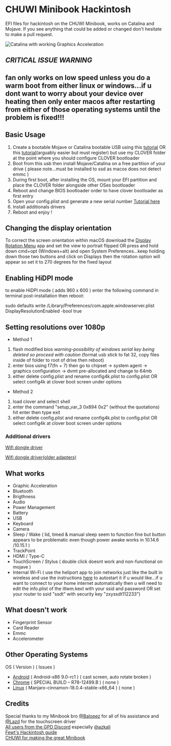 # CHUWI Minibook Hackintosh

EFI files for hackintosh on the CHUWI Minibook, works on Catalina and Mojave.
If you see anything that could be added or changed don't hesitate to make a pull request.

![Catalina with working Graphics Acceleration](/images/Catalina.jpeg)

## *CRITICAL ISSUE WARNING*
## fan only works on low speed unless you do a warm boot from either linux or windows...if u dont want to worry about your device over heating then only enter macos after restarting from either of those operating systems until the problem is fixed!!!

##  Basic Usage

1. Create a bootable Mojave or Catalina bootable USB using this [tutorial](https://internet-install.gitbook.io/macos-internet-install/) OR this [tutorial](https://olarila.com/forum/viewtopic.php?f=50&t=8685)(arguably easier but must register) but use my CLOVER folder at the point where you should configure CLOVER bootloader
2. Boot from this usb then install Mojave/Catalina on a free partition of your drive ( please note...must be installed to ssd as macos does not detect emmc )
3. During first boot, after installing the OS, mount your EFI partition and place the CLOVER folder alongside other OSes bootloader
4. Reboot and change BIOS bootloader order to have clover bootloader as first entry
5. Open your config.plist and generate a new serial number [Tutorial here](https://hackintosher.com/forums/thread/generate-your-own-hackintosh-serial-number-board-serial-number-uuid-mlb-rom-in-clover.306/)
6. Install additionals drivers
7. Reboot and enjoy !


## Changing the display orientation

To correct the screen orientation within macOS download the [Display Rotation Menu](https://www.magesw.com/displayrotation/) app and set the view to portrait flipped OR press and hold down cmd+opt (Windows+alt) and open System Preferences...keep holding down those two buttons and click on Displays then the rotation option will appear so set it to 270 degrees for the fixed layout


## Enabling HiDPI mode

to enable HiDPI mode ( adds 960 x 600 ) enter the following command in terminal post-installation then reboot:

sudo defaults write /Library/Preferences/com.apple.windowserver.plist DisplayResolutionEnabled -bool true


## Setting resolutions over 1080p
- Method 1
1. flash modified bios *warning-possibility of windows serial key being deleted so proceed with caution* (format usb stick to fat 32, copy files inside of folder to root of drive then reboot)
2. enter bios using f7(fn + 7) then go to chipset -> system agent -> graphics configuration -> dvmt pre-allocated and change to 64mb
3. either delete config.plist and rename config4k.plist to config.plist OR select config4k at clover boot screen under options

- Method 2
1. load clover and select shell 
2. enter the command "setup_var_3 0x894 0x2" (without the quotations) hit enter then type exit
3. either delete config.plist and rename config4k.plist to config.plist OR select config4k at clover boot screen under options

### Additional drivers

[Wifi dongle driver](https://github.com/chris1111/Wireless-USB-Adapter-Clover)

[Wifi dongle driver(older adapters)](https://github.com/chris1111/Wireless-Ralink-Panel-Utility)

## What works

- Graphic Acceleration
- Bluetooth
- Brigthness
- Audio
- Power Management
- Battery 
- USB
- Keyboard
- Camera
- Sleep / Wake ( lid, timed & manual sleep seem to function fine but button appears to be problematic even though power awake works in 10.14.6 /10.15.1 )
- TrackPoint 
- HDMI / Type-C
- TouchScreen / Stylus ( double click doesnt work and non-functional on mojave )
- Internal Wi-Fi ( use the heliport app to join networks just like the built in wireless and use the instructions [here](https://support.apple.com/guide/mac-help/open-items-automatically-when-you-log-in-mh15189/mac) to autostart it if u would like...if u want to connect to your home internet automatically then u will need to edit the info.plist of the itlwm.kext with your ssid and password OR set your router to ssid "ssdt" with security key "zxyssdt112233")


## What doesn't work

- Fingerprint Sensor
- Card Reader
- Emmc
- Accelerometer

## Other Operating Systems

OS ( Version ) ( Issues )
- [Android](https://www.android-x86.org/)    ( Android-x86 9.0-rc1 )                   ( cast screen, auto rotate broken )
- [Chrome](https://arnoldthebat.co.uk/wordpress/) ( SPECIAL BUILD – R78-12499.B )          ( none )
- [Linux](https://manjaro.org/)                   ( Manjaro-cinnamon-18.0.4-stable-x86_64 ) ( none )

## Credits
Special thanks to my Minibook bro [@Balopez](https://github.com/balopez83/One-Mix-3-Hackintosh) for all of his assistance and [@Lazd](https://github.com/lazd/VoodooI2CGoodix) for the touchscreen driver <br>
[All users from the GPD Discord]() especially [@azkali](https://github.com/Azkali/GPD-P2-MAX-Hackintosh) <br>
[Fewt's Hackintosh guide](https://fewt.gitbook.io/laptopguide/) <br>
[CHUWI for making the great Minibook](https://www.chuwi.com/cn/) <br>
